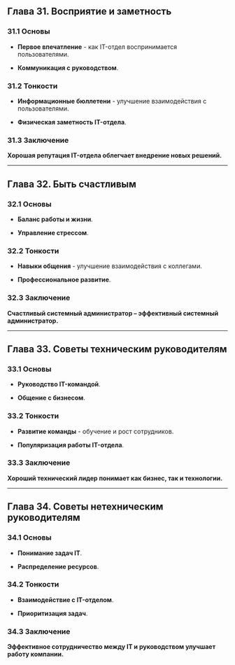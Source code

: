## Глава 31. Восприятие и заметность

### 31.1 Основы

- **Первое впечатление** - как IT-отдел воспринимается пользователями.

- **Коммуникация с руководством**.

### 31.2 Тонкости

- **Информационные бюллетени** - улучшение взаимодействия с пользователями.

- **Физическая заметность IT-отдела**.

### 31.3 Заключение

**Хорошая репутация IT-отдела облегчает внедрение новых решений.**

---

## Глава 32. Быть счастливым

### 32.1 Основы

- **Баланс работы и жизни**.

- **Управление стрессом**.

### 32.2 Тонкости

- **Навыки общения** - улучшение взаимодействия с коллегами.

- **Профессиональное развитие**.

### 32.3 Заключение

**Счастливый системный администратор – эффективный системный администратор.**

---

## Глава 33. Советы техническим руководителям

### 33.1 Основы

- **Руководство IT-командой**.

- **Общение с бизнесом**.

### 33.2 Тонкости

- **Развитие команды** - обучение и рост сотрудников.

- **Популяризация работы IT-отдела**.

### 33.3 Заключение

**Хороший технический лидер понимает как бизнес, так и технологии.**

---

## Глава 34. Советы нетехническим руководителям

### 34.1 Основы

- **Понимание задач IT**.

- **Распределение ресурсов**.

### 34.2 Тонкости

- **Взаимодействие с IT-отделом**.

- **Приоритизация задач**.

### 34.3 Заключение

**Эффективное сотрудничество между IT и руководством улучшает работу компании.**